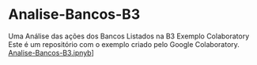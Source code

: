 # Analise-Bancos-B3
Uma Análise das ações dos Bancos Listados na B3
Exemplo Colaboratory
Este é um repositório com o exemplo criado pelo Google Colaboratory.
[Analise-Bancos-B3.ipnyb](/Análise_das_Ações_dos_bancos_brasileiros.ipynb)]
